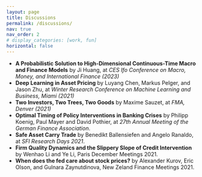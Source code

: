 ```yaml
---
layout: page
title: Discussions
permalink: /discussions/
nav: true
nav_order: 2
# display_categories: [work, fun]
horizontal: false
---
```



* **A Probabilistic Solution to High-Dimensional Continuous-Time Macro and Finance Models** by Ji Huang, at *CES Ifo Conference on Macro, Money, and International Finance (2023)*
* **Deep Learning in Asset Pricing** by Luyang Chen, Markus Pelger, and Jason Zhu, at *Winter Research Conference on Machine Learning and Business, Miami (2021)*
* **Two Investors, Two Trees, Two Goods** by Maxime Sauzet, at *FMA, Denver (2021)*
* **Optimal Timing of Policy Interventions in Banking Crises** by Philipp Koenig, Paul Mayer and David Pothier, at *27th Annual Meeting of the German Finance Association*.
* **Safe Asset Carry Trade** by Benedikt Ballensiefen and Angelo Ranaldo, at *SFI Research Days 2021*.
* **Firm Quality Dynamics and the Slippery Slope of Credit Intervention** by Wenhao Li and Ye Li, Paris December Meetings 2021.
* **When does the fed care about stock prices?** by Alexander Kurov, Eric Olson, and Gulnara Zaynutdinova, New Zeland Finance Meetings 2021.
